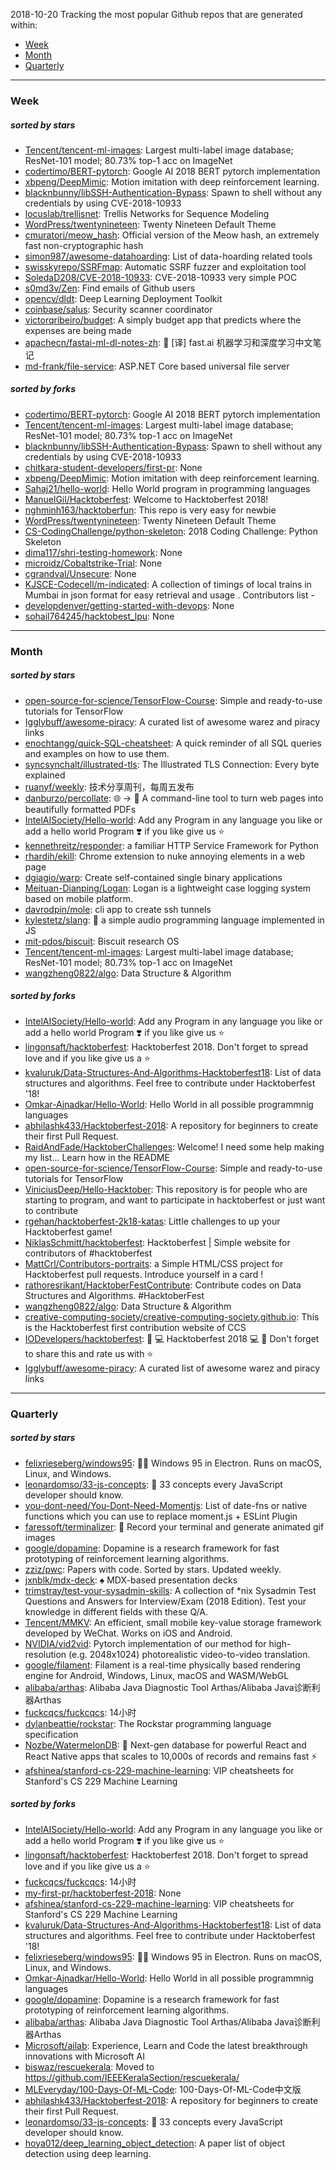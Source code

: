 2018-10-20
Tracking the most popular Github repos that are generated within: 
* [Week](https://github.com/polebug/github_trending_spider/blob/master/2018-10-20.md#week)
* [Month](https://github.com/polebug/github_trending_spider/blob/master/2018-10-20.md#month)
* [Quarterly](https://github.com/polebug/github_trending_spider/blob/master/2018-10-20.md#quarterly)
--- 
### Week 
##### sorted by stars 
* [Tencent/tencent-ml-images](https://github.com/Tencent/tencent-ml-images): Largest multi-label image database; ResNet-101 model; 80.73% top-1 acc on ImageNet
* [codertimo/BERT-pytorch](https://github.com/codertimo/BERT-pytorch): Google AI 2018 BERT pytorch implementation
* [xbpeng/DeepMimic](https://github.com/xbpeng/DeepMimic): Motion imitation with deep reinforcement learning.
* [blacknbunny/libSSH-Authentication-Bypass](https://github.com/blacknbunny/libSSH-Authentication-Bypass): Spawn to shell without any credentials by using CVE-2018-10933
* [locuslab/trellisnet](https://github.com/locuslab/trellisnet): Trellis Networks for Sequence Modeling
* [WordPress/twentynineteen](https://github.com/WordPress/twentynineteen): Twenty Nineteen Default Theme
* [cmuratori/meow_hash](https://github.com/cmuratori/meow_hash): Official version of the Meow hash, an extremely fast non-cryptographic hash
* [simon987/awesome-datahoarding](https://github.com/simon987/awesome-datahoarding): List of data-hoarding related tools
* [swisskyrepo/SSRFmap](https://github.com/swisskyrepo/SSRFmap): Automatic SSRF fuzzer and exploitation tool
* [SoledaD208/CVE-2018-10933](https://github.com/SoledaD208/CVE-2018-10933): CVE-2018-10933 very simple POC
* [s0md3v/Zen](https://github.com/s0md3v/Zen): Find emails of Github users
* [opencv/dldt](https://github.com/opencv/dldt): Deep Learning Deployment Toolkit
* [coinbase/salus](https://github.com/coinbase/salus): Security scanner coordinator
* [victorqribeiro/budget](https://github.com/victorqribeiro/budget): A simply budget app that predicts where the expenses are being made
* [apachecn/fastai-ml-dl-notes-zh](https://github.com/apachecn/fastai-ml-dl-notes-zh): :book:  [译] fast.ai 机器学习和深度学习中文笔记
* [md-frank/file-service](https://github.com/md-frank/file-service): ASP.NET Core based universal file server
##### sorted by forks 
* [codertimo/BERT-pytorch](https://github.com/codertimo/BERT-pytorch): Google AI 2018 BERT pytorch implementation
* [Tencent/tencent-ml-images](https://github.com/Tencent/tencent-ml-images): Largest multi-label image database; ResNet-101 model; 80.73% top-1 acc on ImageNet
* [blacknbunny/libSSH-Authentication-Bypass](https://github.com/blacknbunny/libSSH-Authentication-Bypass): Spawn to shell without any credentials by using CVE-2018-10933
* [chitkara-student-developers/first-pr](https://github.com/chitkara-student-developers/first-pr): None
* [xbpeng/DeepMimic](https://github.com/xbpeng/DeepMimic): Motion imitation with deep reinforcement learning.
* [Sahaj21/hello-world](https://github.com/Sahaj21/hello-world): Hello World program in programming languages
* [ManuelGil/Hacktoberfest](https://github.com/ManuelGil/Hacktoberfest): Welcome to Hacktoberfest 2018!
* [nghminh163/hacktoberfun](https://github.com/nghminh163/hacktoberfun): This repo is very easy for newbie
* [WordPress/twentynineteen](https://github.com/WordPress/twentynineteen): Twenty Nineteen Default Theme
* [CS-CodingChallenge/python-skeleton](https://github.com/CS-CodingChallenge/python-skeleton): 2018 Coding Challenge: Python Skeleton
* [dima117/shri-testing-homework](https://github.com/dima117/shri-testing-homework): None
* [microidz/Cobaltstrike-Trial](https://github.com/microidz/Cobaltstrike-Trial): None
* [cgrandval/Unsecure](https://github.com/cgrandval/Unsecure): None
* [KJSCE-Codecell/m-indicated](https://github.com/KJSCE-Codecell/m-indicated): A collection of timings of local trains in Mumbai in json format for easy retrieval and usage . Contributors list -
* [developdenver/getting-started-with-devops](https://github.com/developdenver/getting-started-with-devops): None
* [sohail764245/hacktobest_lpu](https://github.com/sohail764245/hacktobest_lpu): None
--- 
### Month 
##### sorted by stars 
* [open-source-for-science/TensorFlow-Course](https://github.com/open-source-for-science/TensorFlow-Course): Simple and ready-to-use tutorials for TensorFlow 
* [Igglybuff/awesome-piracy](https://github.com/Igglybuff/awesome-piracy): A curated list of awesome warez and piracy links
* [enochtangg/quick-SQL-cheatsheet](https://github.com/enochtangg/quick-SQL-cheatsheet): A quick reminder of all SQL queries and examples on how to use them. 
* [syncsynchalt/illustrated-tls](https://github.com/syncsynchalt/illustrated-tls): The Illustrated TLS Connection: Every byte explained
* [ruanyf/weekly](https://github.com/ruanyf/weekly): 技术分享周刊，每周五发布
* [danburzo/percollate](https://github.com/danburzo/percollate): 🌐 → 📖 A command-line tool to turn web pages into beautifully formatted PDFs
* [IntelAISociety/Hello-world](https://github.com/IntelAISociety/Hello-world): Add any  Program in any language you like or add a hello world Program ❣️ if you like give us :star:
* [kennethreitz/responder](https://github.com/kennethreitz/responder): a familiar HTTP Service Framework for Python
* [rhardih/ekill](https://github.com/rhardih/ekill): Chrome extension to nuke annoying elements in a web page
* [dgiagio/warp](https://github.com/dgiagio/warp): Create self-contained single binary applications
* [Meituan-Dianping/Logan](https://github.com/Meituan-Dianping/Logan): Logan is a lightweight case logging system based on mobile platform.
* [davrodpin/mole](https://github.com/davrodpin/mole): cli app to create ssh tunnels
* [kylestetz/slang](https://github.com/kylestetz/slang): 🎤 a simple audio programming language implemented in JS
* [mit-pdos/biscuit](https://github.com/mit-pdos/biscuit): Biscuit research OS
* [Tencent/tencent-ml-images](https://github.com/Tencent/tencent-ml-images): Largest multi-label image database; ResNet-101 model; 80.73% top-1 acc on ImageNet
* [wangzheng0822/algo](https://github.com/wangzheng0822/algo): Data Structure & Algorithm
##### sorted by forks 
* [IntelAISociety/Hello-world](https://github.com/IntelAISociety/Hello-world): Add any  Program in any language you like or add a hello world Program ❣️ if you like give us :star:
* [lingonsaft/hacktoberfest](https://github.com/lingonsaft/hacktoberfest): Hacktoberfest 2018. Don't forget to spread love and if you like give us a ⭐️
* [kvaluruk/Data-Structures-And-Algorithms-Hacktoberfest18](https://github.com/kvaluruk/Data-Structures-And-Algorithms-Hacktoberfest18): List of data structures and algorithms. Feel free to contribute under Hacktoberfest '18!
* [Omkar-Ajnadkar/Hello-World](https://github.com/Omkar-Ajnadkar/Hello-World): Hello World in all possible programmnig languages
* [abhilashk433/Hacktoberfest-2018](https://github.com/abhilashk433/Hacktoberfest-2018): A repository for beginners to create their first Pull Request. 
* [RaidAndFade/HacktoberChallenges](https://github.com/RaidAndFade/HacktoberChallenges): Welcome! I need some help making my list... Learn how in the README
* [open-source-for-science/TensorFlow-Course](https://github.com/open-source-for-science/TensorFlow-Course): Simple and ready-to-use tutorials for TensorFlow 
* [ViniciusDeep/Hello-Hacktober](https://github.com/ViniciusDeep/Hello-Hacktober):  This repository is for people who are starting to program, and want to participate in hacktoberfest  or just want to contribute
* [rgehan/hacktoberfest-2k18-katas](https://github.com/rgehan/hacktoberfest-2k18-katas): Little challenges to up your Hacktoberfest game!
* [NiklasSchmitt/hacktoberfest](https://github.com/NiklasSchmitt/hacktoberfest): Hacktoberfest | Simple website for contributors of #hacktoberfest
* [MattCrl/Contributors-portraits](https://github.com/MattCrl/Contributors-portraits): a Simple HTML/CSS project for Hacktoberfest pull requests. Introduce yourself in a card !
* [rathoresrikant/HacktoberFestContribute](https://github.com/rathoresrikant/HacktoberFestContribute): Contribute codes on Data Structures and Algorithms. #HacktoberFest
* [wangzheng0822/algo](https://github.com/wangzheng0822/algo): Data Structure & Algorithm
* [creative-computing-society/creative-computing-society.github.io](https://github.com/creative-computing-society/creative-computing-society.github.io): This is the Hacktoberfest first contribution website of CCS
* [IODevelopers/hacktoberfest](https://github.com/IODevelopers/hacktoberfest): :tada: :computer: Hacktoberfest 2018 :computer: :tada: Don't forget to share this and rate us with :star:
* [Igglybuff/awesome-piracy](https://github.com/Igglybuff/awesome-piracy): A curated list of awesome warez and piracy links
--- 
### Quarterly 
##### sorted by stars 
* [felixrieseberg/windows95](https://github.com/felixrieseberg/windows95): 💩🚀 Windows 95 in Electron. Runs on macOS, Linux, and Windows.
* [leonardomso/33-js-concepts](https://github.com/leonardomso/33-js-concepts): 📜 33 concepts every JavaScript developer should know.
* [you-dont-need/You-Dont-Need-Momentjs](https://github.com/you-dont-need/You-Dont-Need-Momentjs): List of date-fns or native functions which you can use to replace moment.js + ESLint Plugin 
* [faressoft/terminalizer](https://github.com/faressoft/terminalizer): 🦄 Record your terminal and generate animated gif images
* [google/dopamine](https://github.com/google/dopamine): Dopamine is a research framework for fast prototyping of reinforcement learning algorithms. 
* [zziz/pwc](https://github.com/zziz/pwc): Papers with code. Sorted by stars. Updated weekly. 
* [jxnblk/mdx-deck](https://github.com/jxnblk/mdx-deck): :spades: MDX-based presentation decks
* [trimstray/test-your-sysadmin-skills](https://github.com/trimstray/test-your-sysadmin-skills): A collection of *nix Sysadmin Test Questions and Answers for Interview/Exam (2018 Edition). Test your knowledge in different fields with these Q/A.
* [Tencent/MMKV](https://github.com/Tencent/MMKV): An efficient, small mobile key-value storage framework developed by WeChat. Works on iOS and Android.
* [NVIDIA/vid2vid](https://github.com/NVIDIA/vid2vid): Pytorch implementation of our method for high-resolution (e.g. 2048x1024) photorealistic video-to-video translation.
* [google/filament](https://github.com/google/filament): Filament is a real-time physically based rendering engine for Android, Windows, Linux, macOS and WASM/WebGL
* [alibaba/arthas](https://github.com/alibaba/arthas): Alibaba Java Diagnostic Tool Arthas/Alibaba Java诊断利器Arthas
* [fuckcqcs/fuckcqcs](https://github.com/fuckcqcs/fuckcqcs): 14小时
* [dylanbeattie/rockstar](https://github.com/dylanbeattie/rockstar): The Rockstar programming language specification
* [Nozbe/WatermelonDB](https://github.com/Nozbe/WatermelonDB): 🍉 Next-gen database for powerful React and React Native apps that scales to 10,000s of records and remains fast ⚡️
* [afshinea/stanford-cs-229-machine-learning](https://github.com/afshinea/stanford-cs-229-machine-learning): VIP cheatsheets for Stanford's CS 229 Machine Learning
##### sorted by forks 
* [IntelAISociety/Hello-world](https://github.com/IntelAISociety/Hello-world): Add any  Program in any language you like or add a hello world Program ❣️ if you like give us :star:
* [lingonsaft/hacktoberfest](https://github.com/lingonsaft/hacktoberfest): Hacktoberfest 2018. Don't forget to spread love and if you like give us a ⭐️
* [fuckcqcs/fuckcqcs](https://github.com/fuckcqcs/fuckcqcs): 14小时
* [my-first-pr/hacktoberfest-2018](https://github.com/my-first-pr/hacktoberfest-2018): None
* [afshinea/stanford-cs-229-machine-learning](https://github.com/afshinea/stanford-cs-229-machine-learning): VIP cheatsheets for Stanford's CS 229 Machine Learning
* [kvaluruk/Data-Structures-And-Algorithms-Hacktoberfest18](https://github.com/kvaluruk/Data-Structures-And-Algorithms-Hacktoberfest18): List of data structures and algorithms. Feel free to contribute under Hacktoberfest '18!
* [felixrieseberg/windows95](https://github.com/felixrieseberg/windows95): 💩🚀 Windows 95 in Electron. Runs on macOS, Linux, and Windows.
* [Omkar-Ajnadkar/Hello-World](https://github.com/Omkar-Ajnadkar/Hello-World): Hello World in all possible programmnig languages
* [google/dopamine](https://github.com/google/dopamine): Dopamine is a research framework for fast prototyping of reinforcement learning algorithms. 
* [alibaba/arthas](https://github.com/alibaba/arthas): Alibaba Java Diagnostic Tool Arthas/Alibaba Java诊断利器Arthas
* [Microsoft/ailab](https://github.com/Microsoft/ailab): Experience, Learn and Code the latest breakthrough innovations with Microsoft AI
* [biswaz/rescuekerala](https://github.com/biswaz/rescuekerala): Moved to https://github.com/IEEEKeralaSection/rescuekerala/
* [MLEveryday/100-Days-Of-ML-Code](https://github.com/MLEveryday/100-Days-Of-ML-Code): 100-Days-Of-ML-Code中文版
* [abhilashk433/Hacktoberfest-2018](https://github.com/abhilashk433/Hacktoberfest-2018): A repository for beginners to create their first Pull Request. 
* [leonardomso/33-js-concepts](https://github.com/leonardomso/33-js-concepts): 📜 33 concepts every JavaScript developer should know.
* [hoya012/deep_learning_object_detection](https://github.com/hoya012/deep_learning_object_detection): A paper list of object detection using deep learning.
